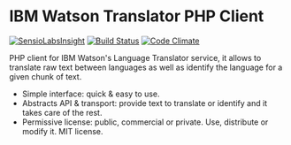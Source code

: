# IBM Watson Translator PHP Client
[![SensioLabsInsight](https://insight.sensiolabs.com/projects/4ff172c3-f034-4945-938f-b70adb16d12b/small.png)](https://insight.sensiolabs.com/projects/4ff172c3-f034-4945-938f-b70adb16d12b) [![Build Status](https://travis-ci.org/sergiocarlosmorales/IBM-Watson-Translator-PHP-Client.svg?branch=master)](https://travis-ci.org/sergiocarlosmorales/IBM-Watson-Translator-PHP-Client) [![Code Climate](https://codeclimate.com/github/sergiocarlosmorales/IBM-Watson-Translator-PHP-Client/badges/gpa.svg)](https://codeclimate.com/github/sergiocarlosmorales/IBM-Watson-Translator-PHP-Client) 

PHP client for IBM Watson's Language Translator service, it allows to translate raw text between languages as well as identify the language for a given chunk of text.

- Simple interface: quick & easy to use.
- Abstracts API & transport: provide  text to translate or identify and it takes care of the rest.
- Permissive license: public, commercial or private. Use, distribute or modify it. MIT license.
